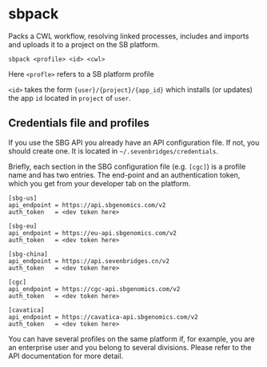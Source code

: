 # sbpack

Packs a CWL workflow, resolving linked processes, includes and imports
and uploads it to a project on the SB platform.

```
sbpack <profile> <id> <cwl>
```

Here `<profle>` refers to a SB platform profile

`<id>` takes the form `{user}/{project}/{app_id}` which installs (or updates)
the app `id` located in `project` of `user`. 
 

## Credentials file and profiles

If you use the SBG API you already have an API configuration file. If
not, you should create one. It is located in 
`~/.sevenbridges/credentials`.

Briefly, each section in the SBG configuration file (e.g. `[cgc]`) is a 
profile name and has two entries. The end-point and an authentication
token, which you get from your developer tab on the platform.

```
[sbg-us]
api_endpoint = https://api.sbgenomics.com/v2
auth_token   = <dev token here>

[sbg-eu]
api_endpoint = https://eu-api.sbgenomics.com/v2
auth_token   = <dev token here>

[sbg-china]
api_endpoint = https://api.sevenbridges.cn/v2
auth_token   = <dev token here>

[cgc]
api_endpoint = https://cgc-api.sbgenomics.com/v2
auth_token   = <dev token here>

[cavatica]
api_endpoint = https://cavatica-api.sbgenomics.com/v2
auth_token   = <dev token here>
```

You can have several profiles on the same platform if, for example, you 
are an enterprise user and you belong to several divisions. Please refer
to the API documentation for more detail.
